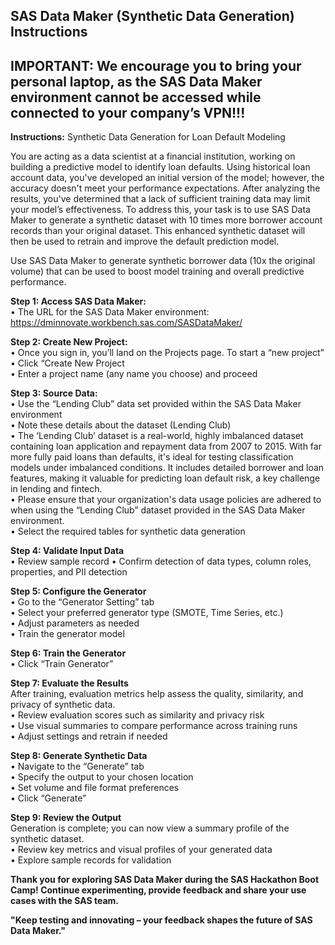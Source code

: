 ## SAS Data Maker (Synthetic Data Generation) Instructions

## IMPORTANT: We encourage you to bring your personal laptop, as the SAS Data Maker environment cannot be accessed while connected to your company’s VPN!!!


**Instructions:** Synthetic Data Generation for Loan Default Modeling

You are acting as a data scientist at a financial institution, working on building a predictive model to identify loan defaults. Using historical loan account data, you've developed an initial version of the model; however, the accuracy doesn't meet your performance expectations.
After analyzing the results, you've determined that a lack of sufficient training data may limit your model’s effectiveness. To address this, your task is to use SAS Data Maker to generate a synthetic dataset with 10 times more borrower account records than your original dataset. This enhanced synthetic dataset will then be used to retrain and improve the default prediction model.

Use SAS Data Maker to generate synthetic borrower data (10x the original volume) that can be used to boost model training and overall predictive performance.

**Step 1: Access SAS Data Maker:**  
•	The URL for the SAS Data Maker environment: https://dminnovate.workbench.sas.com/SASDataMaker/

**Step 2: Create New Project:**    
•   Once you sign in, you’ll land on the Projects page. To start a “new project”    
      •	Click “Create New Project  
      •	Enter a project name (any name you choose) and proceed  

**Step 3: Source Data:**    
•	Use the “Lending Club” data set provided within the SAS Data Maker environment  
•	Note these details about the dataset (Lending Club)  
•	The ‘Lending Club’ dataset is a real-world, highly imbalanced dataset containing loan application and repayment data from 2007 to 2015. With far more fully paid loans than defaults, it's ideal for testing classification models under imbalanced conditions. It includes detailed borrower and loan features, making it valuable for predicting loan default risk, a key challenge in lending and fintech.  
•	Please ensure that your organization's data usage policies are adhered to when using the “Lending Club” dataset provided in the SAS Data Maker environment.  
•	Select the required tables for synthetic data generation  

**Step 4: Validate Input Data**  
•	Review sample record 
•	Confirm detection of data types, column roles, properties, and PII detection  

**Step 5: Configure the Generator**  
•	Go to the “Generator Setting” tab  
•	Select your preferred generator type (SMOTE, Time Series, etc.)   
•	Adjust parameters as needed  
•	Train the generator model  

**Step 6: Train the Generator**  
•	Click “Train Generator”    

**Step 7: Evaluate the Results**  
After training, evaluation metrics help assess the quality, similarity, and privacy of synthetic data.  
•	Review evaluation scores such as similarity and privacy risk  
•	Use visual summaries to compare performance across training runs  
•	Adjust settings and retrain if needed  

**Step 8: Generate Synthetic Data**  
•	Navigate to the “Generate” tab  
•	Specify the output to your chosen location  
•	Set volume and file format preferences  
•	Click “Generate”  

**Step 9: Review the Output**  
Generation is complete; you can now view a summary profile of the synthetic dataset.  
•	Review key metrics and visual profiles of your generated data  
•	Explore sample records for validation​


**Thank you for exploring SAS Data Maker during the SAS Hackathon Boot Camp! Continue experimenting, provide feedback and share your use cases with the SAS team.**

 **"Keep testing and innovating – your feedback shapes the future of SAS Data Maker."**


